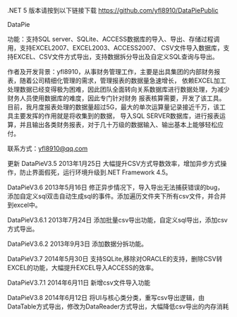 .NET 5 版本请按到以下链接下载
https://github.com/yfl8910/DataPiePublic


DataPie

功能：支持SQL server、SQLite、ACCESS数据库的导入、导出、存储过程调用，支持EXCEL2007、EXCEL2003、ACCESS2007、
CSV文件导入数据库，支持EXCEL、CSV文件方式导出，支持数据拆分导出及自定义SQL查询与导出。

作者及开发背景：yfl8910，从事财务管理工作，主要是出具集团的内部财务报表，随着公司精细化管理的需求，管理报表的数据量急速增长，
依赖EXCEL加工处理数据已经变得极为困难，因此团队全面转向关系数据库进行数据处理，为减少财务人员使用数据库的难度，因此专门针对财务
报表核算需要，开发了该工具。目前，我月度报表处理的数据量超过5G，最大的单次运算量记录接近千万，该工具主要发挥的作用就是将收集到的数据，
导入SQL SERVER数据库，进行报表运算，并且输出各类财务报表，对于几十万级的数据输入、输出基本上能够轻松应付。

联系方式：yfl8910@qq.com  

更新
DataPieV3.5  2013年1月25日
大幅提升CSV方式导数效率，增加异步方式操作，防止界面假死，运行环境升级到.NET Framework 4.5。

DataPieV3.6  2013年5月16日
修正异步情况下，导入导出无法捕获错误的bug，添加自定义sql双击自动生成sql的事件。添加遍历文件夹下所有csv文件，并合并到excel中。

DataPieV3.6.1  2013年7月24日
添加批量csv导出功能，自定义sql导出，添加csv方式导出。

DataPieV3.6.2  2013年9月3日
添加数据分拆功能。

DataPieV3.7  2014年5月30日
支持SQLite,移除对ORACLE的支持，删除CSV转EXCEL的功能，大幅提升EXCEL导入ACCESS的效率。

DataPieV3.7.1  2014年6月11日
新增csv文件导入功能


DataPieV3.8  2014年6月12日
将UI与核心类分类，重写csv导出逻辑，由DataTable方式导出，修改为DataReader方式导出，大幅降低csv导出的内存消耗
